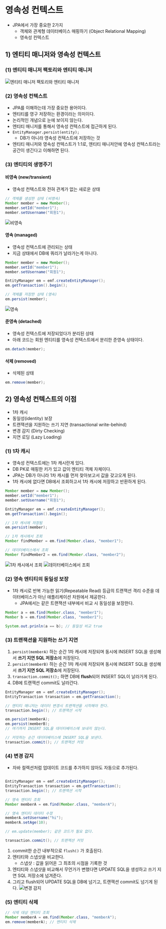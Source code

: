 # 영속성 컨텍스트
- JPA에서 가장 중요한 2가지
	- 객체와 관계형 데이터베이스 매핑하기 (Object Relational Mapping)
	- 영속성 컨텍스트

## 1) 엔티티 매니저와 영속성 컨텍스트 
### (1) 엔티티 매니저 팩토리와 엔티티 매니저
![엔티티 매니저 팩토리와 엔티티 매니저](/media/Spring%20Boot/개념%20강의%20정리/김영한/자바%20ORM%20표준%20JPA%20프로그래밍%20-%20기본편/3.%20영속성%20관리%20-%20내부%20동작%20방식/엔티티%20매니저%20팩토리와%20엔티티%20매니저.svg)
### (2) 영속성 컨텍스트
- JPA를 이해하는데 가장 중요한 용어이다.
- 엔티티를 영구 저장하는 환경이라는 의미이다.
- 논리적인 개념으로 눈에 보이지 않는다.
- 엔티티 매니저를 통해서 영속성 컨텍스트에 접근하게 된다.
- `EntityManager.persist(entity);`
	- DB가 아니라 영속성 컨텍스트에 저장하는 것
- 엔티티 매니저와 영속성 컨텍스트가 1:1로, 엔티티 매니저안에 영속성 컨텍스트라는 공간이 생긴다고 이해하면 된다.

### (3) 엔티티의 생명주기
#### 비영속 (new/transient)
- 영속성 컨텍스트와 전혀 관계가 없는 새로운 상태
```java
// 객체를 생성한 상태 (비영속)
Member member = new Member();
member.setId("member1");
member.setUsername("회원1");
```
![비영속](/media/Spring%20Boot/개념%20강의%20정리/김영한/자바%20ORM%20표준%20JPA%20프로그래밍%20-%20기본편/3.%20영속성%20관리%20-%20내부%20동작%20방식/비영속.svg)

#### 영속 (managed)
- 영속성 컨텍스트에 관리되는 상태
- 지금 상태에서 DB에 쿼리가 날라가는게 아니다.
```java
Member member = new Member();
member.setId("member1");
member.setUsername("회원1");

EntityManager em = emf.createEntityManager();
em.getTransaction().begin();

// 객체를 저장한 상태 (영속)
em.persist(member);
```
![영속](/media/Spring%20Boot/개념%20강의%20정리/김영한/자바%20ORM%20표준%20JPA%20프로그래밍%20-%20기본편/3.%20영속성%20관리%20-%20내부%20동작%20방식/영속.svg)

#### 준영속 (detached)
- 영속성 컨텍스트에 저장되었다가 분리된 상태
- 아래 코드는 회원 엔티티를 영속성 컨텍스트에서 분리한 준영속 상태이다.
```java
em.detach(member);
```

#### 삭제 (removed)
- 삭제된 상태
```java
em.remove(member);
```


## 2) 영속성 컨텍스트의 이점
- 1차 캐시
- 동일성(identity) 보장
- 트랜잭션을 지원하는 쓰기 지연 (transactional write-behind)
- 변경 감지 (Dirty Checking)
- 지연 로딩 (Lazy Loading)

### (1) 1차 캐시
- 영속성 컨텍스트에는 1차 캐시란게 있다.
- DB PK로 매핑한 키가 있고 값이 엔티티 객체 자체이다.
- JPA는 DB가 아니라 1차 캐시를 먼저 찾아보고서 값을 갖고오게 된다.
- 1차 캐시에 없다면 DB에서 조회하고서 1차 캐시에 저장하고 반환하게 된다.
```java
Member member = new Member();
member.setId("member1");
member.setUsername("회원1");

EntityManager em = emf.createEntityManager();
em.getTransaction().begin();

// 1차 캐시에 저장됨
em.persist(member);

// 1차 캐시에서 조회
Member findMember = em.find(Member.class, "member1");

// 데이터베이스에서 조회
Member findMember2 = em.find(Member.class, "member2");
```
![1차 캐시에서 조회](/media/Spring%20Boot/개념%20강의%20정리/김영한/자바%20ORM%20표준%20JPA%20프로그래밍%20-%20기본편/3.%20영속성%20관리%20-%20내부%20동작%20방식/1차%20캐시에서%20조회.svg)
![데이터베이스에서 조회](/media/Spring%20Boot/개념%20강의%20정리/김영한/자바%20ORM%20표준%20JPA%20프로그래밍%20-%20기본편/3.%20영속성%20관리%20-%20내부%20동작%20방식/데이터베이스에서%20조회.svg)

### (2) 영속 엔티티의 동일성 보장
- 1차 캐시로 반복 가능한 읽기(Repeatable Read) 등급의 트랜잭션 격리 수준을 데이터베이스가 아닌 애플리케이션 차원에서 제공한다.
	- JPA에서는 같은 트랜잭션 내부에서 비교 시 동일성을 보장한다.
```java
Member a = em.find(Member.class, "member1");
Member b = em.find(Member.class, "member1");

System.out.prinln(a == b); // 동일성 비교 true
```

### (3) 트랜잭션을 지원하는 쓰기 지연
1. `persist(memberA)` 하는 순간 1차 캐시에 저장되며 동시에 INSERT SQL을 생성해서 **쓰기 지연 SQL 저장소**에 저장된다.
2. `persist(memberB)` 하는 순간 1차 캐시에 저장되며 동시에 INSERT SQL을 생성해서 **쓰기 지연 SQL 저장소**에 저장된다.
3. `transaction.commit();` 하면 DB에 **flush**되어 INSERT SQL이 날라가게 된다.
4. DB에 트랜잭션 commit도 날라간다.
```java
EntityManager em = emf.createEntityManager();
EntityTransaction transaction = em.getTransaction();

// 엔티티 매니저는 데이터 변경시 트랜잭션을 시작해야 한다.
transaction.begin(); // 트랜잭션 시작

em.persist(memberA);
em.persist(memberB);
// 여기까지 INSERT SQL을 데이터베이스에 보내지 않는다.

// 커밋하는 순간 데이터베이스에 INSERT SQL을 보낸다.
transaction.commit(); // 트랜잭션 커밋
```

### (4) 변경 감지
- 자바 컬렉션처럼 업데이트 코드를 추가하지 않아도 자동으로 추가된다.
```java

EntityManager em = emf.createEntityManager();
EntityTransaction transaction = em.getTransaction();
transaction.begin(); // 트랜잭션 시작

// 영속 엔티티 조회
Member memberA = em.find(Member.class, "memberA");

// 영속 엔티티 데이터 수정
memberA.setUsername("hi");
memberA.setAge(10);

// em.update(member); 같은 코드가 필요 없다.

transaction.commit(); // 트랜잭션 커밋
```
1. commit한 순간 내부적으로  `flush()` 가 호출된다.
2. 엔티티와 스냅샷을 비교한다.
	- 스냅샷 : 값을 읽어온 그 최초의 시점을 기록한 것
3. 엔티티와 스냅샷을 비교해서 무언가가 변했다면 UPDATE SQL을 생성하고 쓰기 지연 SQL 저장소에 넘겨준다.
4. 그리고 flush되어 UPDATE SQL을 DB에 넘기고, 트랜잭션 commit도 넘기게 된다.
![변경 감지](/media/Spring%20Boot/개념%20강의%20정리/김영한/자바%20ORM%20표준%20JPA%20프로그래밍%20-%20기본편/3.%20영속성%20관리%20-%20내부%20동작%20방식/변경%20감지.svg)

### (5) 엔티티 삭제
```java
// 삭제 대상 엔티티 조회
Member memberA = em.find(Member.class, "memberA");
em.remove(memberA); // 엔티티 삭제
```